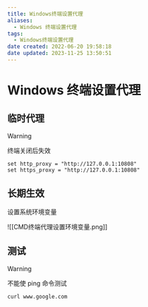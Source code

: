 ```yaml
---
title: Windows终端设置代理
aliases:
  - Windows 终端设置代理
tags:
  - Windows终端设置代理
date created: 2022-06-20 19:58:18
date updated: 2023-11-25 13:50:51
---
```


# Windows 终端设置代理

## 临时代理

> [!warning]
> 终端关闭后失效

```shell
set http_proxy = "http://127.0.0.1:10808"
set https_proxy = "http://127.0.0.1:10808"
```

## 长期生效

设置系统环境变量

![[CMD终端代理设置环境变量.png]]

## 测试

> [!warning]
> 不能使 ping 命令测试

```sehll
curl www.google.com
```

